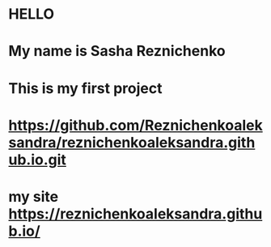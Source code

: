 # HELLO
# My name is Sasha Reznichenko
# This is my first project
# https://github.com/Reznichenkoaleksandra/reznichenkoaleksandra.github.io.git
# my site https://reznichenkoaleksandra.github.io/